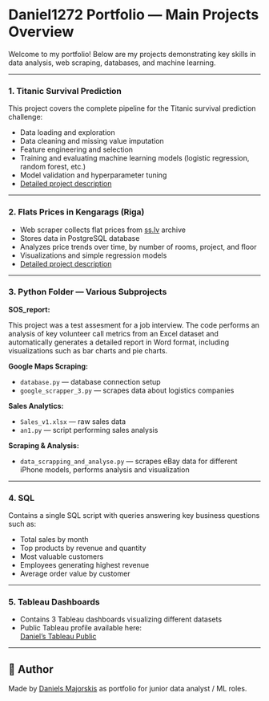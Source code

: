 # Daniel1272 Portfolio — Main Projects Overview

Welcome to my portfolio! Below are my projects demonstrating key skills in data analysis, web scraping, databases, and machine learning.

---

### 1. Titanic Survival Prediction

This project covers the complete pipeline for the Titanic survival prediction challenge:

- Data loading and exploration  
- Data cleaning and missing value imputation  
- Feature engineering and selection  
- Training and evaluating machine learning models (logistic regression, random forest, etc.)  
- Model validation and hyperparameter tuning  
- [Detailed project description](./Titanic/README_TITANIC.md) 
---

### 2. Flats Prices in Kengarags (Riga)

- Web scraper collects flat prices from [ss.lv](https://www.ss.lv) archive  
- Stores data in PostgreSQL database  
- Analyzes price trends over time, by number of rooms, project, and floor  
- Visualizations and simple regression models  
- [Detailed project description](./Flats_prices_kengarags/readme.md) 
---

### 3. Python Folder — Various Subprojects

**SOS_report:**

This project was a test assesment for a job interview. The code performs an analysis of key volunteer call metrics from an Excel dataset and automatically generates a detailed report in Word format, including visualizations such as bar charts and pie charts.

**Google Maps Scraping:**  
- `database.py` — database connection setup  
- `google_scrapper_3.py` — scrapes data about logistics companies  

**Sales Analytics:**  
- `Sales_v1.xlsx` — raw sales data  
- `an1.py` — script performing sales analysis  

**Scraping & Analysis:**  
- `data_scrapping_and_analyse.py` — scrapes eBay data for different iPhone models, performs analysis and visualization  

---

### 4. SQL

Contains a single SQL script with queries answering key business questions such as:

- Total sales by month  
- Top products by revenue and quantity  
- Most valuable customers  
- Employees generating highest revenue  
- Average order value by customer  

---

### 5. Tableau Dashboards

- Contains 3 Tableau dashboards visualizing different datasets  
- Public Tableau profile available here:  
  [Daniel’s Tableau Public](https://public.tableau.com/app/profile/daniels.majorskis/vizzes)
---

## 📌 Author

Made by [Daniels Majorskis](https://github.com/Daniel1272) as portfolio for junior data analyst / ML roles.

